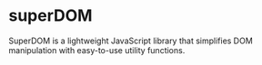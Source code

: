 # superDOM
SuperDOM is a lightweight JavaScript library that simplifies DOM manipulation with easy-to-use utility functions.
